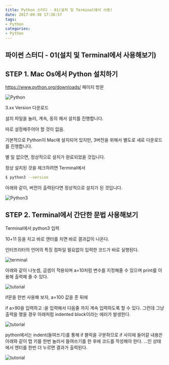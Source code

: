 ```yaml
---
title: Python 스터디 - 01(설치 및 Terminal에서 사용)
date: 2017-09-30 17:38:57
tags:
- Python
categories:
- Python
---
```


## **파이썬 스터디 - 01(설치 및 Terminal에서 사용해보기)**

## STEP 1. Mac Os에서 Python 설치하기
https://www.python.org/downloads/
페이지 방문

![Python](/images/python/python.png)

3.xx Version 다운로드

설치 파일을 눌러, 계속, 동의 해서 설치를 진행합니다.

따로 설정해주어야 할 것이 없음.

기본적으로 Python이 Mac에 설치되어 있지만, 3버전을 위해서 별도로 새로 다운로드를 진행합니다.

별 일 없으면, 정상적으로 설치가 완료되었을 것입니다.

정상 설치된 것을 체크하려면 Terminal에서

```bash
$ python3 --version
```
아래와 같이, 버전이 출력된다면 정상적으로 설치가 된 것입니다.

![Python3](/images/python//python3.png)

## STEP 2. Terminal에서 간단한 문법 사용해보기

Terminal에서 python3 입력

10+11 등을 치고 바로 엔터를 치면
바로 결과값이 나온다.

인터프리터의 언어의 특징 컴파일 필요없이 입력한 코드가 바로 실행된다.

![terminal](/images/python//terminal.png)

아래와 같이 나눗셈, 곱셈이 적용되며
a=10처럼 변수를 지정해줄 수 있으며 print를 이용해 출력해 줄 수 있다.

![tutorial](/images/python//tutorial.png)

if문을 한번 사용해 보자,
a=100 값을 준 뒤에

if a>90을 입력하고 :을 입력해서 다음줄 까지 계속 입력하도록 할 수 있다.
그런데 그냥 출력을 했을 경우 아래처럼 indented block이라는 에러가 발생한다.

![tutorial](/images/python//if.png)

python에서는 indent(들여쓰기)를 통해 if 블럭을 구분하므로 if 사이에 들어갈 내용은 아래와 같이
탭 키를 한번 눌러서 들여쓰기를 한 후에 코드를 작성해야 한다.
...인 상태에서 엔터를 한번 더 누르면 결과가 출력된다.

![tutorial](/images/python//if2.png)
